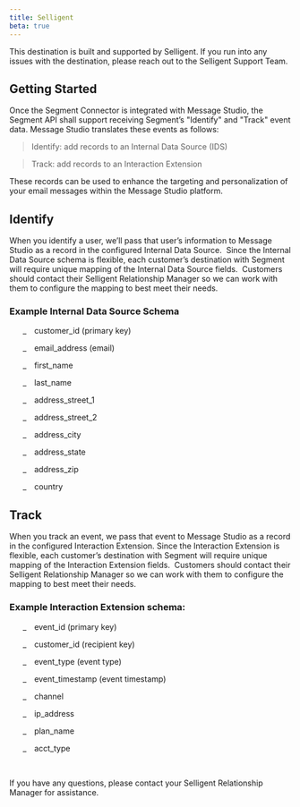 ```yaml
---
title: Selligent
beta: true
---
```


This destination is built and supported by Selligent. If you run into any issues with the destination, please reach out to the Selligent Support Team.

## Getting Started

Once the Segment Connector is integrated with Message Studio,
the Segment API shall support receiving Segment’s &quot;Identify&quot; and
&quot;Track&quot; event data. Message Studio translates these events as follows:</p>


>Identify: add records to an Internal Data Source (IDS)

>Track: add records to an Interaction Extension

These records can be used to enhance the targeting and
personalization of your email messages within the Message Studio platform.</p>


## Identify

When you identify a user, we’ll pass that user’s information to
Message Studio as a record in the configured Internal Data Source.&nbsp; Since
the Internal Data Source schema is flexible, each customer’s destination with
Segment will require unique mapping of the Internal Data Source fields.&nbsp;
Customers should contact their Selligent Relationship Manager so we can work
with them to configure the mapping to best meet their needs.


### Example Internal Data Source Schema

<p class=MsoNormal style='margin-left:.5in;text-indent:-.25in'>_<span
style='font:7.0pt "Times New Roman"'>&nbsp;&nbsp;&nbsp;&nbsp;&nbsp; </span>customer_id
(primary key)</p>

<p class=MsoNormal style='margin-left:.5in;text-indent:-.25in'>_<span
style='font:7.0pt "Times New Roman"'>&nbsp;&nbsp;&nbsp;&nbsp;&nbsp; </span>email_address
(email)</p>

<p class=MsoNormal style='margin-left:.5in;text-indent:-.25in'>_<span
style='font:7.0pt "Times New Roman"'>&nbsp;&nbsp;&nbsp;&nbsp;&nbsp; </span>first_name</p>

<p class=MsoNormal style='margin-left:.5in;text-indent:-.25in'>_<span
style='font:7.0pt "Times New Roman"'>&nbsp;&nbsp;&nbsp;&nbsp;&nbsp; </span>last_name</p>

<p class=MsoNormal style='margin-left:.5in;text-indent:-.25in'>_<span
style='font:7.0pt "Times New Roman"'>&nbsp;&nbsp;&nbsp;&nbsp;&nbsp; </span>address_street_1</p>

<p class=MsoNormal style='margin-left:.5in;text-indent:-.25in'>_<span
style='font:7.0pt "Times New Roman"'>&nbsp;&nbsp;&nbsp;&nbsp;&nbsp; </span>address_street_2</p>

<p class=MsoNormal style='margin-left:.5in;text-indent:-.25in'>_<span
style='font:7.0pt "Times New Roman"'>&nbsp;&nbsp;&nbsp;&nbsp;&nbsp; </span>address_city</p>

<p class=MsoNormal style='margin-left:.5in;text-indent:-.25in'>_<span
style='font:7.0pt "Times New Roman"'>&nbsp;&nbsp;&nbsp;&nbsp;&nbsp; </span>address_state</p>

<p class=MsoNormal style='margin-left:.5in;text-indent:-.25in'>_<span
style='font:7.0pt "Times New Roman"'>&nbsp;&nbsp;&nbsp;&nbsp;&nbsp; </span>address_zip</p>

<p class=MsoNormal style='margin-left:.5in;text-indent:-.25in'>_<span
style='font:7.0pt "Times New Roman"'>&nbsp;&nbsp;&nbsp;&nbsp;&nbsp; </span>country</p>


## Track

When you track an event, we pass that event to Message Studio
as a record in the configured Interaction Extension. Since the Interaction
Extension is flexible, each customer’s destination with Segment will require
unique mapping of the Interaction Extension fields.&nbsp; Customers should
contact their Selligent Relationship Manager so we can work with them to
configure the mapping to best meet their needs.

### Example Interaction Extension schema:

<p class=MsoNormal style='margin-left:.5in;text-indent:-.25in'>_<span
style='font:7.0pt "Times New Roman"'>&nbsp;&nbsp;&nbsp;&nbsp;&nbsp; </span>event_id
(primary key)</p>

<p class=MsoNormal style='margin-left:.5in;text-indent:-.25in'>_<span
style='font:7.0pt "Times New Roman"'>&nbsp;&nbsp;&nbsp;&nbsp;&nbsp; </span>customer_id
(recipient key)</p>

<p class=MsoNormal style='margin-left:.5in;text-indent:-.25in'>_<span
style='font:7.0pt "Times New Roman"'>&nbsp;&nbsp;&nbsp;&nbsp;&nbsp; </span>event_type
(event type)</p>

<p class=MsoNormal style='margin-left:.5in;text-indent:-.25in'>_<span
style='font:7.0pt "Times New Roman"'>&nbsp;&nbsp;&nbsp;&nbsp;&nbsp; </span>event_timestamp
(event timestamp)</p>

<p class=MsoNormal style='margin-left:.5in;text-indent:-.25in'>_<span
style='font:7.0pt "Times New Roman"'>&nbsp;&nbsp;&nbsp;&nbsp;&nbsp; </span>channel</p>

<p class=MsoNormal style='margin-left:.5in;text-indent:-.25in'>_<span
style='font:7.0pt "Times New Roman"'>&nbsp;&nbsp;&nbsp;&nbsp;&nbsp; </span>ip_address</p>

<p class=MsoNormal style='margin-left:.5in;text-indent:-.25in'>_<span
style='font:7.0pt "Times New Roman"'>&nbsp;&nbsp;&nbsp;&nbsp;&nbsp; </span>plan_name</p>

<p class=MsoNormal style='margin-left:.5in;text-indent:-.25in'>_<span
style='font:7.0pt "Times New Roman"'>&nbsp;&nbsp;&nbsp;&nbsp;&nbsp; </span>acct_type</p>

<p class=MsoNormal style='margin-top:10.0pt'><a name=h.gpdttka362f6></a>&nbsp;</p>

<p class=MsoNormal style='margin-top:10.0pt'>If you have any questions, please
contact your Selligent Relationship Manager for assistance.</p>
